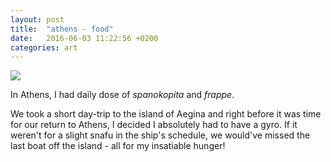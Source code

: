 ```yaml
---
layout: post
title:  "athens - food"
date:   2016-06-03 11:22:56 +0200
categories: art
---
```

<img src="/art/athens-oslo/athens-food.jpg">

In Athens, I had daily dose of <i>spanokopita</i> and <i>frappe</i>.

We took a short day-trip to the island of Aegina and right before it was time
for our return to Athens, I decided I absolutely had to have a gyro. If it weren't for a
slight snafu in the ship's schedule, we would've missed the last boat off the
island - all for my insatiable hunger!